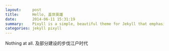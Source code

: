 ```yaml
---
layout:     post
title:      Hello, 盖世英雄
date:       2014-06-11 15:31:19
summary:    Pixyll is a simple, beautiful theme for Jekyll that emphasizes content rather than aesthetic fluff.
categories: jekyll pixyll
---
```


Nothing at all.
及部分建设的步伐江户时代
